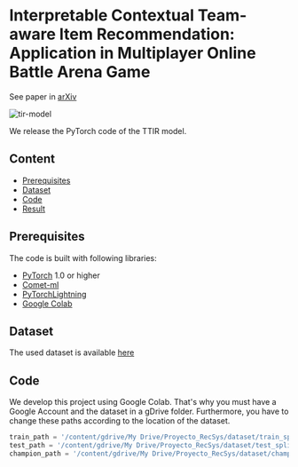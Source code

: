 # Interpretable Contextual Team-aware Item Recommendation: Application in Multiplayer Online Battle Arena Game

See paper in [arXiv]()

![tir-model](https://github.com/ojedaf/IC-TIR-Lol/blob/master/images/model-1.png)

We release the PyTorch code of the TTIR model.

## Content

- [Prerequisites](#prerequisites)
- [Dataset](#dataset)
- [Code](#code)
- [Result](#testing)

## Prerequisites

The code is built with following libraries:

- [PyTorch](https://pytorch.org/) 1.0 or higher
- [Comet-ml](https://www.comet.ml/site/)
- [PyTorchLightning](https://github.com/PyTorchLightning/pytorch-lightning)
- [Google Colab](https://colab.research.google.com/)

## Dataset

The used dataset is available [here](https://drive.google.com/drive/folders/1lsCjmVrOA0stNiUguGWKN46fEqzzsXPH?usp=sharing)

## Code

We develop this project using Google Colab. That's why you must have a Google Account and the dataset in a gDrive folder. Furthermore, you have to change these paths according to the location of the dataset. 

```python
train_path = '/content/gdrive/My Drive/Proyecto_RecSys/dataset/train_splits.pkl'
test_path = '/content/gdrive/My Drive/Proyecto_RecSys/dataset/test_splits.pkl'
champion_path = '/content/gdrive/My Drive/Proyecto_RecSys/dataset/champion_types.pkl'

```

